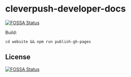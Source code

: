 # cleverpush-developer-docs
[![FOSSA Status](https://app.fossa.com/api/projects/git%2Bgithub.com%2Fcleverpush%2Fcleverpush-developer-docs.svg?type=shield)](https://app.fossa.com/projects/git%2Bgithub.com%2Fcleverpush%2Fcleverpush-developer-docs?ref=badge_shield)


Build:

`cd website && npm run publish-gh-pages`


## License
[![FOSSA Status](https://app.fossa.com/api/projects/git%2Bgithub.com%2Fcleverpush%2Fcleverpush-developer-docs.svg?type=large)](https://app.fossa.com/projects/git%2Bgithub.com%2Fcleverpush%2Fcleverpush-developer-docs?ref=badge_large)